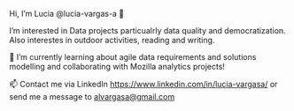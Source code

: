 Hi, I’m Lucia   @lucia-vargas-a 👋

I’m interested in Data projects particualrly data quality and democratization. Also interestes in outdoor activities, reading and writing.

🌱 I’m currently learning about agile data requirements and solutions modelling and collaborating with Mozilla analytics projects!

📫 Contact me via LinkedIn https://www.linkedin.com/in/lucia-vargasa/ or send me a message to alvargasa@gmail.com

<!---
lucia-vargas-a/lucia-vargas-a is a ✨ special ✨ repository because its `README.md` (this file) appears on your GitHub profile.
You can click the Preview link to take a look at your changes.
--->
